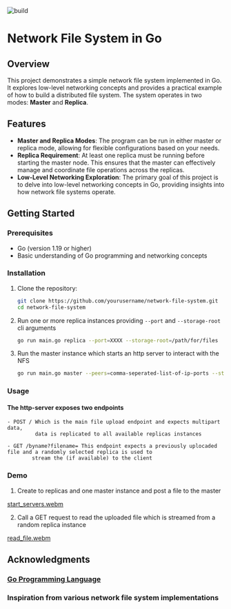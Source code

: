 ![build](https://github.com/github/docs/actions/workflows/go.yml/badge.svg)

# Network File System in Go

## Overview

This project demonstrates a simple network file system implemented in Go. It explores low-level networking concepts and provides a practical example of how to build a distributed file system. The system operates in two modes: **Master** and **Replica**.

## Features

- **Master and Replica Modes**: The program can be run in either master or replica mode, allowing for flexible configurations based on your needs.
- **Replica Requirement**: At least one replica must be running before starting the master node. This ensures that the master can effectively manage and coordinate file operations across the replicas.         
- **Low-Level Networking Exploration**: The primary goal of this project is to delve into low-level networking concepts in Go, providing insights into how network file systems operate.

## Getting Started

### Prerequisites

- Go (version 1.19 or higher)
- Basic understanding of Go programming and networking concepts

### Installation

1. Clone the repository:
   ```bash
   git clone https://github.com/yourusername/network-file-system.git
   cd network-file-system
   
2. Run one or more replica instances providing `--port` and `--storage-root` cli arguments
   ````bash
   go run main.go replica --port=XXXX --storage-root=/path/for/files

3. Run the master instance which starts an http server to interact with the NFS
    ````bash
   go run main.go master --peers=comma-seperated-list-of-ip-ports --storage-root=/path/for/files --http-port=XXXX

### Usage

#### The http-server exposes two endpoints
    - POST / Which is the main file upload endpoint and expects multipart data,
             data is replicated to all available replicas instances

    - GET /byname?filename= This endpoint expects a previously uplocaded file and a randomly selected replica is used to 
            stream the (if available) to the client

### Demo
1. Create to replicas and one master instance and post a file to the master

[start_servers.webm](https://github.com/user-attachments/assets/81a9198b-52be-4933-86b3-0bb1e807003b)

2. Call a GET request to read the uploaded file which is streamed from a random replica instance
   
[read_file.webm](https://github.com/user-attachments/assets/8a4d24e4-0aae-4833-97ed-c3047bd26a6e)


## Acknowledgments

 ### [Go Programming Language](https://golang.org)
 ### Inspiration from various network file system implementations


